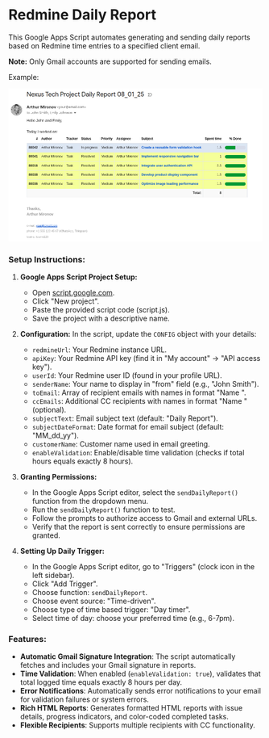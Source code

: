 # Redmine Daily Report

This Google Apps Script automates generating and sending daily reports based on Redmine time entries to a specified client email.

**Note:** Only Gmail accounts are supported for sending emails.

Example:

<img src="daily-report-example.png" width="800" alt="Daily Report Email Example">

### Setup Instructions:

1.  **Google Apps Script Project Setup:**
    *   Open [script.google.com](https://script.google.com/).
    *   Click "New project".
    *   Paste the provided script code (script.js).
    *   Save the project with a descriptive name.

2.  **Configuration:**
    In the script, update the `CONFIG` object with your details:
    *   `redmineUrl`: Your Redmine instance URL.
    *   `apiKey`: Your Redmine API key (find it in "My account" → "API access key").
    *   `userId`: Your Redmine user ID (found in your profile URL).
    *   `senderName`: Your name to display in "from" field (e.g., "John Smith").
    *   `toEmail`: Array of recipient emails with names in format "Name <email>".
    *   `ccEmails`: Additional CC recipients with names in format "Name <email>" (optional).
    *   `subjectText`: Email subject text (default: "Daily Report").
    *   `subjectDateFormat`: Date format for email subject (default: "MM_dd_yy").
    *   `customerName`: Customer name used in email greeting.
    *   `enableValidation`: Enable/disable time validation (checks if total hours equals exactly 8 hours).

3.  **Granting Permissions:**
    *   In the Google Apps Script editor, select the `sendDailyReport()` function from the dropdown menu.
    *   Run the `sendDailyReport()` function to test.
    *   Follow the prompts to authorize access to Gmail and external URLs.
    *   Verify that the report is sent correctly to ensure permissions are granted.

4.  **Setting Up Daily Trigger:**
    *   In the Google Apps Script editor, go to "Triggers" (clock icon in the left sidebar).
    *   Click "Add Trigger".
    *   Choose function: `sendDailyReport`.
    *   Choose event source: "Time-driven".
    *   Choose type of time based trigger: "Day timer".
    *   Select time of day: choose your preferred time (e.g., 6-7pm).

### Features:

*   **Automatic Gmail Signature Integration**: The script automatically fetches and includes your Gmail signature in reports.
*   **Time Validation**: When enabled (`enableValidation: true`), validates that total logged time equals exactly 8 hours per day.
*   **Error Notifications**: Automatically sends error notifications to your email for validation failures or system errors.
*   **Rich HTML Reports**: Generates formatted HTML reports with issue details, progress indicators, and color-coded completed tasks.
*   **Flexible Recipients**: Supports multiple recipients with CC functionality.